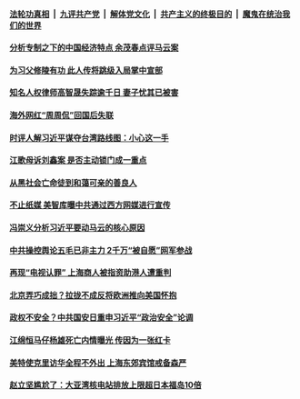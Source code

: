 

####  [法轮功真相](../../../../basic/blob/master/README.md?t=04161302) &nbsp;|&nbsp; [九评共产党](../../../../9ping.md/blob/master/README.md?t=04161302) &nbsp;|&nbsp; [解体党文化](../../../../jtdwh.md/blob/master/README.md?t=04161302)  &nbsp;|&nbsp; [共产主义的终极目的](../../../../gczydzjmd.md/blob/master/README.md?t=04161302) &nbsp;|&nbsp; [魔鬼在统治我们的世界](../../../../mgztzwmdsj.md/blob/master/README.md?t=04161302) 

#### [分析专制之下的中国经济特点 余茂春点评马云案](../pages/soh5/495605.md?t=04161302) 
#### [为习父修陵有功 此人传将跳级入局掌中宣部](../pages/soh5/495590.md?t=04161302) 
#### [知名人权律师高智晟失踪逾千日 妻子忧其已被害](../pages/soh5/495533.md?t=04161302) 
#### [海外网红“周周侃”回国后失联](../pages/soh5/495500.md?t=04161302) 
#### [时评人解习近平谋夺台湾路线图：小心这一手](../pages/soh5/495521.md?t=04161302) 
#### [江歌母诉刘鑫案 是否主动锁门成一重点](../pages/soh5/495458.md?t=04161302) 
#### [从黑社会亡命徒到和蔼可亲的善良人](../pages/soh5/495428.md?t=04161302) 
#### [不止纸媒 美智库曝中共通过西方网媒进行宣传 ](../pages/soh5/495299.md?t=04161302) 
#### [冯崇义分析习近平要动马云的核心原因](../pages/soh5/495311.md?t=04161302) 
#### [中共操控舆论五毛已非主力 2千万“被自愿”网军参战](../pages/soh5/495308.md?t=04161302) 
#### [再现“电视认罪”  上海商人被指资助港人遭重判 ](../pages/soh5/495278.md?t=04161302) 
#### [北京弄巧成拙？拉拢不成反将欧洲推向美国怀抱](../pages/soh5/495263.md?t=04161302) 
#### [政权不安全？中共国安日重申习近平“政治安全”论调](../pages/soh5/495296.md?t=04161302) 
#### [江绵恒马仔杨雄死亡内情曝光 传因为一张红卡](../pages/soh5/495290.md?t=04161302) 
#### [美特使克里访华全程不外出 上海东郊宾馆戒备森严](../pages/soh5/495266.md?t=04161302) 
#### [赵立坚尴尬了：大亚湾核电站排放上限超日本福岛10倍](../pages/soh5/495221.md?t=04161302) 
